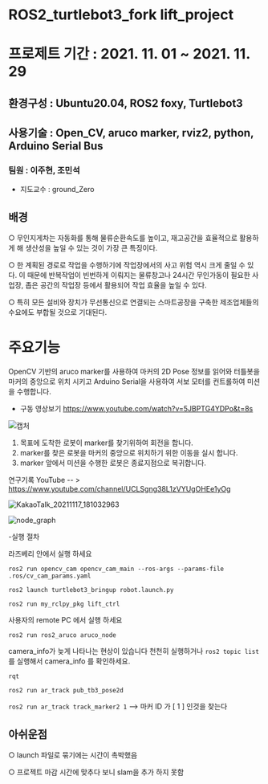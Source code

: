 
# ROS2_turtlebot3_fork lift_project

# 프로제트 기간 : 2021. 11. 01 ~ 2021. 11. 29

## 환경구성 : Ubuntu20.04, ROS2 foxy, Turtlebot3

## 사용기술 : Open_CV, aruco marker, rviz2, python, Arduino Serial Bus

### 팀원 : 이주현, 조민석
  - 지도교수 : ground_Zero
## 배경 

○ 무인지게차는 자동화를 통해 물류순환속도를 높이고, 재고공간을 효율적으로 활용하게 해 생산성을 높일 수 있는 것이 가장 큰 특징이다.

○ 한 계획된 경로로 작업을 수행하기에 작업장에서의 사고 위험 역시 크게 줄일 수 있다. 이 때문에 반복작업이 빈번하게 이뤄지는 물류창고나 
   24시간 무인가동이 필요한 사업장, 좁은 공간의 작업장 등에서 활용되어 작업 효율을 높일 수 있다.

○ 특히 모든 설비와 장치가 무선통신으로 연결되는 스마트공장을 구축한 제조업체들의 수요에도 부합될 것으로 기대된다.


# 주요기능
 OpenCV 기반의 aruco marker를 사용하여 마커의 2D Pose 정보를 읽어와 터틀봇을 마커의 중앙으로 위치 시키고 Arduino Serial을 사용하여 서보 모터를 컨트롤하여 미션을 수행합니다.
 
 - 구동 영상보기 https://www.youtube.com/watch?v=5JBPTG4YDPo&t=8s
 
![캡처](https://user-images.githubusercontent.com/84003327/143807282-f6518f57-8946-497a-b856-36948122f147.PNG)

1. 목표에 도착한 로봇이 marker를 찾기위하여 회전을 합니다.
2. marker를 찾은 로봇을 마커의 중앙으로 위치하기 위한 이동을 실시 합니다.
3. marker 앞에서 미션을 수행한 로봇은 종료지점으로 복귀합니다.

연구기록 YouTube -- > https://www.youtube.com/channel/UCLSgng38L1zVYUgOHEe1yOg

![KakaoTalk_20211117_181032963](https://user-images.githubusercontent.com/84003327/143807179-f56f3e64-c1ec-4cea-995a-69c2057d4059.jpg)

![node_graph](https://user-images.githubusercontent.com/84003327/143834486-d9819854-dd50-4132-b44b-c6767171a981.png)


-실행 절차

라즈베리 안에서 실행 하세요

```ros2 run opencv_cam opencv_cam_main --ros-args --params-file .ros/cv_cam_params.yaml```

```ros2 launch turtlebot3_bringup robot.launch.py```

```ros2 run my_rclpy_pkg lift_ctrl```

사용자의 remote PC 에서 실행 하세요

```ros2 run ros2_aruco aruco_node```

camera_info가 늦게 나타나는 현상이 있습니다 천천히 실행하거나 ```ros2 topic list``` 를 실행해서 camera_info 를 확인하세요.

```rqt```

```ros2 run ar_track pub_tb3_pose2d```

```ros2 run ar_track track_marker2 1```
--> 마커 ID 가 [ 1 ] 인것을 찾는다


## 아쉬운점

○ launch 파일로 묶기에는 시간이 촉박했음

○ 프로젝트 마감 시간에 맞추다 보니 slam을 추가 하지 못함

